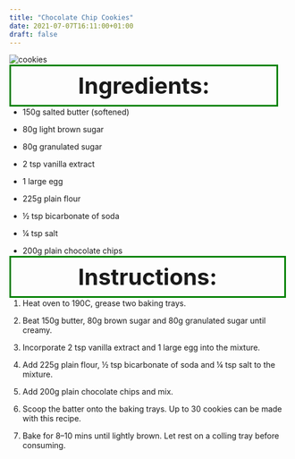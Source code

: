 ```yaml
---
title: "Chocolate Chip Cookies"
date: 2021-07-07T16:11:00+01:00
draft: false
---
```


![cookies](/images/cookies.jpg)

<h1 style="border:green; border-width:3px; border-style:solid; display:inline; padding: 10px 120px;font-size: 40px">
Ingredients:</h1>


- 150g salted butter (softened)

- 80g light brown sugar

- 80g granulated sugar

- 2 tsp vanilla extract

- 1 large egg

- 225g plain flour

- ½ tsp bicarbonate of soda

- ¼ tsp salt

- 200g plain chocolate chips


<h1 style="border:green; border-width:3px; border-style:solid; display:inline; padding: 10px 120px;font-size: 40px">
Instructions:</h1>

1. Heat oven to 190C, grease two baking trays.

2. Beat 150g butter, 80g brown sugar and 80g granulated sugar until creamy.

3. Incorporate 2 tsp vanilla extract and 1 large egg into the mixture.

4. Add 225g plain flour, ½ tsp bicarbonate of soda and ¼ tsp salt to the mixture.

5. Add 200g plain chocolate chips and mix. 

6. Scoop the batter onto the baking trays. Up to 30 cookies can be made with this recipe.

7. Bake for 8–10 mins until lightly brown. Let rest on a colling tray before consuming.


